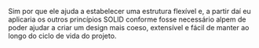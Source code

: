 Sim por que ele ajuda a estabelecer uma estrutura flexível e, a partir daí eu aplicaria os outros princípios SOLID conforme fosse necessário alpem de poder ajudar a criar um design mais coeso, extensível e fácil de manter ao longo do ciclo de vida do projeto.